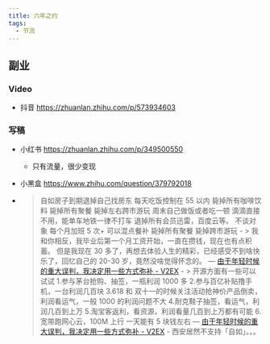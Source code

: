 ```yaml
---
title: 六年之约
tags:
  - 节流
---
```



## 副业

### Video

- 抖音 https://zhuanlan.zhihu.com/p/573934603

### 写稿

- 小红书 https://zhuanlan.zhihu.com/p/349500550
	- 只有流量，很少变现
- 小黑盒 https://www.zhihu.com/question/379792018



- > 自如房子到期退掉自己找房东
        每天吃饭控制在 55 以内
        毙掉所有咖啡饮料
        毙掉所有聚餐
        毙掉左右跨市游玩
        周末自己做饭或者吃一顿
        滴滴直接不用，能单车地铁一律不打车
        退掉所有会员迅雷，百度云等。
        不谈对象
        每个月加班 5 次+ 可以混点餐补
        毙掉所有聚餐
        毙掉跨市游玩
      - > 我和你相反，我毕业后第一个月工资开始，一直在攒钱，现在也有点积蓄。
        但是我现在 30 多了，再想去体验人生的精彩，已经感受不到啥快乐了，回忆自己的 20-30 岁，竟然没啥觉得怀念的。
        — [由于年轻时候的重大误判，我决定用一些方式弥补 - V2EX](https://www.v2ex.com/t/996449)
      - > 开源方面有一些可以试试
        1.参与茅台抢购、抽签，一瓶利润 1000 多
        2.参与百亿补贴撸手机，一台利润几百块
        3.618 和 双十一的时候关注活动抢神价产品倒卖，利润看运气，一般 1000 的利润问题不大
        4.耐克鞋子抽签，看运气，利润几百到上万
        5.淘宝客返利，看资源，利润看量几百到上万都有可能
        6.宽带跑网心云，100M 上行 一天能有 5 块钱左右
        — [由于年轻时候的重大误判，我决定用一些方式弥补 - V2EX](https://www.v2ex.com/t/996449)
      - 西安居然不支持「自如」。。。